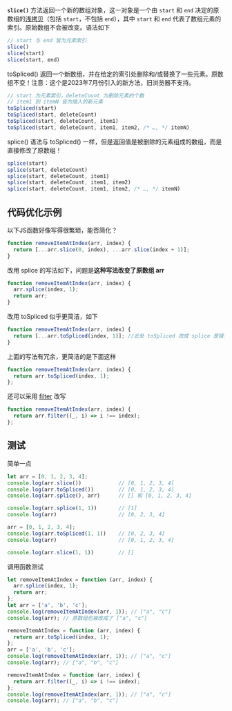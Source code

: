 **`slice()`** 方法返回一个新的数组对象，这一对象是一个由 `start` 和 `end` 决定的原数组的[浅拷贝](https://developer.mozilla.org/zh-CN/docs/Glossary/Shallow_copy)（包括 `start`，不包括 `end`），其中 `start` 和 `end` 代表了数组元素的索引。原始数组不会被改变。语法如下
```js
// start 与 end 皆为元素索引
slice()
slice(start)
slice(start, end)
```

toSpliced() 返回一个新数组，并在给定的索引处删除和/或替换了一些元素。原数组不变！注意：这个是2023年7月份引入的新方法，旧浏览器不支持。
```js
// start 为元素索引，deleteCount 为删除元素的个数
// item1 到 itemN 皆为插入的新元素
toSpliced(start)
toSpliced(start, deleteCount)
toSpliced(start, deleteCount, item1)
toSpliced(start, deleteCount, item1, item2, /* …, */ itemN)
```

splice() 语法与 toSpliced() 一样，但是返回值是被删除的元素组成的数组，而是直接修改了原数组！
```js
splice(start)
splice(start, deleteCount)
splice(start, deleteCount, item1)
splice(start, deleteCount, item1, item2)
splice(start, deleteCount, item1, item2, /* …, */ itemN)
```

## 代码优化示例

以下JS函数好像写得很繁琐，能否简化？
```js
function removeItemAtIndex(arr, index) {  
  return [...arr.slice(0, index), ...arr.slice(index + 1)];  
}
```

改用 splice 的写法如下，问题是**这种写法改变了原数组 arr**
```js
function removeItemAtIndex(arr, index) {
  arr.splice(index, 1);
  return arr;
}
```

改用 toSpliced 似乎更简洁，如下
```js
function removeItemAtIndex(arr, index) {
  return [...arr.toSpliced(index, 1)]; //此处 toSpliced 改成 splice 是错误写法
}
```

上面的写法有冗余，更简洁的是下面这样
```js
function removeItemAtIndex(arr, index) {
  return arr.toSpliced(index, 1);
};
```

还可以采用 [filter](https://developer.mozilla.org/zh-CN/docs/Web/JavaScript/Reference/Global_Objects/Array/filter) 改写
```js
function removeItemAtIndex(arr, index) {
  return arr.filter((_, i) => i !== index);
};
```

## 测试

简单一点
```js
let arr = [0, 1, 2, 3, 4];
console.log(arr.slice())			// [0, 1, 2, 3, 4]
console.log(arr.toSpliced())		// [0, 1, 2, 3, 4]
console.log(arr.splice(), arr)		// [] 和 [0, 1, 2, 3, 4]

console.log(arr.splice(1, 1))		// [1]
console.log(arr)					// [0, 2, 3, 4]

arr = [0, 1, 2, 3, 4];
console.log(arr.toSpliced(1, 1))	// [0, 2, 3, 4]
console.log(arr)					// [0, 1, 2, 3, 4]

console.log(arr.slice(1, 1))		// []
```

调用函数测试
```js
let removeItemAtIndex = function (arr, index) {
  arr.splice(index, 1);
  return arr;
};
let arr = ['a', 'b', 'c'];
console.log(removeItemAtIndex(arr, 1)); // ["a", "c"]
console.log(arr); // 原数组也被改成了 ["a", "c"]

removeItemAtIndex = function (arr, index) {
  return arr.toSpliced(index, 1);
};
arr = ['a', 'b', 'c'];
console.log(removeItemAtIndex(arr, 1)); // ["a", "c"]
console.log(arr); // ["a", "b", "c"]

removeItemAtIndex = function (arr, index) {
  return arr.filter((_, i) => i !== index);
};
console.log(removeItemAtIndex(arr, 1)); // ["a", "c"]
console.log(arr); // ["a", "b", "c"]
```